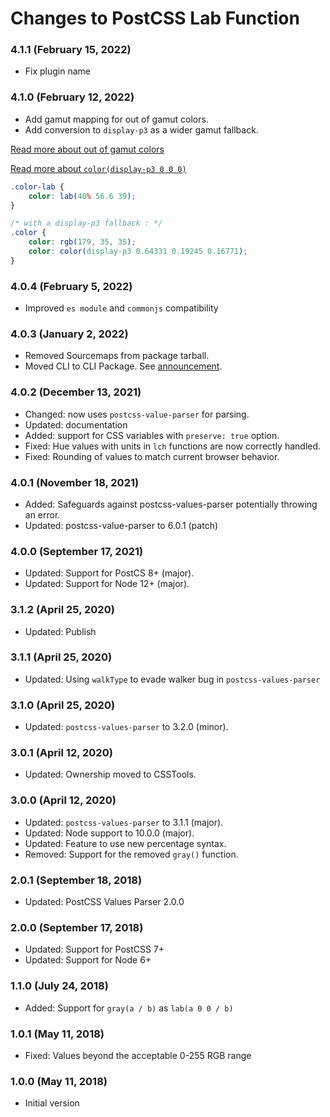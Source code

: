 # Changes to PostCSS Lab Function

### 4.1.1 (February 15, 2022)

- Fix plugin name

### 4.1.0 (February 12, 2022)

- Add gamut mapping for out of gamut colors.
- Add conversion to `display-p3` as a wider gamut fallback.

[Read more about out of gamut colors](https://github.com/csstools/postcss-plugins/blob/main/plugins/postcss-lab-function/README.md#out-of-gamut-colors)

[Read more about `color(display-p3 0 0 0)`](https://developer.mozilla.org/en-US/docs/Web/CSS/color_value/color())

```css
.color-lab {
	color: lab(40% 56.6 39);
}

/* with a display-p3 fallback : */
.color {
	color: rgb(179, 35, 35);
	color: color(display-p3 0.64331 0.19245 0.16771);
}
```

### 4.0.4 (February 5, 2022)

- Improved `es module` and `commonjs` compatibility

### 4.0.3 (January 2, 2022)

- Removed Sourcemaps from package tarball.
- Moved CLI to CLI Package. See [announcement](https://github.com/csstools/postcss-plugins/discussions/121).

### 4.0.2 (December 13, 2021)

- Changed: now uses `postcss-value-parser` for parsing.
- Updated: documentation
- Added: support for CSS variables with `preserve: true` option.
- Fixed: Hue values with units in `lch` functions are now correctly handled.
- Fixed: Rounding of values to match current browser behavior.

### 4.0.1 (November 18, 2021)

- Added: Safeguards against postcss-values-parser potentially throwing an error.
- Updated: postcss-value-parser to 6.0.1 (patch)

### 4.0.0 (September 17, 2021)

- Updated: Support for PostCS 8+ (major).
- Updated: Support for Node 12+ (major).

### 3.1.2 (April 25, 2020)

- Updated: Publish

### 3.1.1 (April 25, 2020)

- Updated: Using `walkType` to evade walker bug in `postcss-values-parser`

### 3.1.0 (April 25, 2020)

- Updated: `postcss-values-parser` to 3.2.0 (minor).

### 3.0.1 (April 12, 2020)

- Updated: Ownership moved to CSSTools.

### 3.0.0 (April 12, 2020)

- Updated: `postcss-values-parser` to 3.1.1 (major).
- Updated: Node support to 10.0.0 (major).
- Updated: Feature to use new percentage syntax.
- Removed: Support for the removed `gray()` function.

### 2.0.1 (September 18, 2018)

- Updated: PostCSS Values Parser 2.0.0

### 2.0.0 (September 17, 2018)

- Updated: Support for PostCSS 7+
- Updated: Support for Node 6+

### 1.1.0 (July 24, 2018)

- Added: Support for `gray(a / b)` as `lab(a 0 0 / b)`

### 1.0.1 (May 11, 2018)

- Fixed: Values beyond the acceptable 0-255 RGB range

### 1.0.0 (May 11, 2018)

- Initial version
